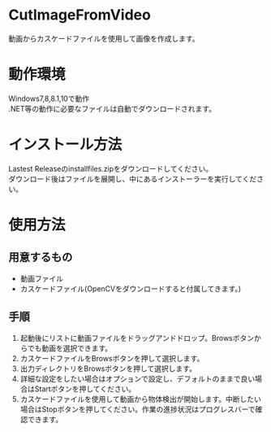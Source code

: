 # CutImageFromVideo
動画からカスケードファイルを使用して画像を作成します。

# 動作環境
Windows7,8,8.1,10で動作<br>
.NET等の動作に必要なファイルは自動でダウンロードされます。

# インストール方法
Lastest Releaseのinstallfiles.zipをダウンロードしてください。<br>
ダウンロード後はファイルを展開し、中にあるインストーラーを実行してください。

# 使用方法
## 用意するもの
+ 動画ファイル
+ カスケードファイル(OpenCVをダウンロードすると付属してきます。)

## 手順
1. 起動後にリストに動画ファイルをドラッグアンドドロップ。Browsボタンからでも動画を選択できます。
1. カスケードファイルをBrowsボタンを押して選択します。
1. 出力ディレクトリをBrowsボタンを押して選択します。
1. 詳細な設定をしたい場合はオプションで設定し、デフォルトのままで良い場合はStartボタンを押してください。
1. カスケードファイルを使用して動画から物体検出が開始します。中断したい場合はStopボタンを押してください。作業の進捗状況はプログレスバーで確認できます。
